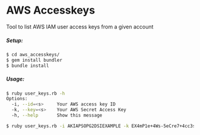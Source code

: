 # AWS Accesskeys
Tool to list AWS IAM user access keys from a given account

##### Setup:

```sh
$ cd aws_accesskeys/
$ gem install bundler
$ bundle install
```


##### Usage: 

```sh
$ ruby user_keys.rb -h
Options:
  -i, --id=<s>     Your AWS access key ID
  -k, --key=<s>    Your AWS Secret Access Key
  -h, --help       Show this message
```

```sh
$ ruby user_keys.rb -i AKIAPSOPG2DSIEXAMPLE -k EX4mP1e+4Ws-5eCre7+4cc3ss=k3Y
```